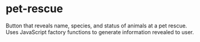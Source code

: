 # pet-rescue
Button that reveals name, species, and status of animals at a pet rescue. Uses JavaScript factory functions to generate information revealed to user.
